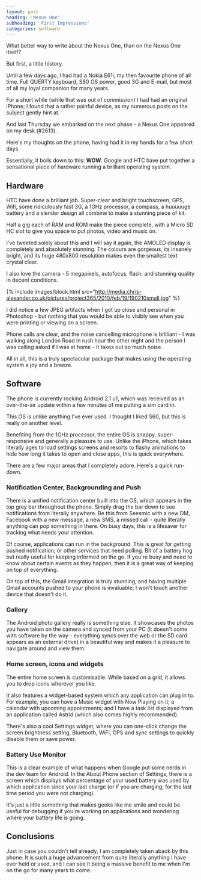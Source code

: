 ```yaml
---
layout: post
heading: 'Nexus One'
subheading: 'First Impressions'
categories: software
---
```


What better way to write about the Nexus One, than on the Nexus One itself?

But first, a little history.

Until a few days ago, I had had a Nokia E61i, my then favourite phone of all time. Full QUERTY keyboard, S60 OS power, good 3G and E-mail, but most of all my loyal companion for many years.

For a short while (while that was out of commission) I had had an original iPhone; I found that a rather painful device, as my numerous posts on the subject gently hint at.

And last Thursday we embarked on the next phase - a Nexus One appeared on my desk (#2613).

Here's my thoughts on the phone, having had it in my hands for a few short days.

Essentially, it boils down to this: **WOW**. Google and HTC have put together a sensational piece of hardware running a brilliant operating system.

<!-- Replace missing image from http://media.chris-alexander.co.uk/wp-content/uploads/2010/02/nexus13.jpg -->

## Hardware

HTC have done a brilliant job. Super-clear and bright touchscreen, GPS, Wifi, some ridiculously fast 3G, a 1GHz processor, a compass, a huuuuuge battery and a slender design all combine to make a stunning piece of kit.

Half a gig each of RAM and ROM make the piece complete, with a Micro SD HC slot to give you space to put photos, video and music on.

I've tweeted solely about this and I will say it again, the AMOLED display is completely and absolutely stunning. The colours are gorgeous, its insanely bright, and its huge 480x800 resolution makes even the smallest text crystal clear.

I also love the camera - 5 megapixels, autofocus, flash, and stunning quality in decent conditions.

{% include images/block.html src="http://media.chris-alexander.co.uk/pictures/project365/2010/feb/19/190210small.jpg" %}

I did notice a few JPEG artifacts when I got up close and personal in Photoshop - but nothing that you would be able to visibly see when you were printing or viewing on a screen.

<!-- Replace missing image from http://media.chris-alexander.co.uk/wp-content/uploads/2010/02/camera.jpg -->

Phone calls are clear, and the noise cancelling microphone is brilliant - I was walking along London Road in rush hour the other night and the person I was calling asked if I was at home - it takes out so much noise.

All in all, this is a truly spectacular package that makes using the operating system a joy and a breeze.

## Software

The phone is currently rocking Android 2.1 u1, which was received as an over-the-air update within a few minutes of me putting a sim card in.

This OS is unlike anything I've ever used. I thought I liked S60, but this is really on another level.

Benefiting from the 1GHz processor, the entire OS is snappy, super-responsive and generally a pleasure to use. Unlike the iPhone, which takes literally ages to load settings screens and resorts to flashy animations to hide how long it takes to open and close apps, this is quick everywhere.

There are a few major areas that I completely adore. Here's a quick run-down.

### Notification Center, Backgrounding and Push

There is a unified notification center built into the OS, which appears in the top grey bar throughout the phone. Simply drag the bar down to see notifications from literally anywhere. Be this from Seesmic with a new DM, Facebook with a new message, a new SMS, a missed call - quite literally anything can pop something in there. On busy days, this is a lifesaver for tracking what needs your attention.

Of course, applications can run in the background. This is great for getting pushed notification, or other services that need polling. Bit of a battery hog but really useful for keeping informed on the go. If you're busy and need to know about certain events as they happen, then it is a great way of keeping on top of everything.

<!-- Replace missing image from http://media.chris-alexander.co.uk/wp-content/uploads/2010/02/notifications.jpg -->

On top of this, the Gmail integration is truly stunning, and having multiple Gmail accounts pushed to your phone is invaluable; I won't touch another device that doesn't do it.

<!-- Replace missing image from http://media.chris-alexander.co.uk/wp-content/uploads/2010/02/mail.jpg -->

### Gallery

The Android photo gallery really is something else. It showcases the photos you have taken on the camera and synced from your PC (it doesn't come with software by the way - everything syncs over the web or the SD card appears as an external drive) in a beautiful way and makes it a pleasure to navigate around and view them.

<!-- Replace missing image from http://media.chris-alexander.co.uk/wp-content/uploads/2010/02/gallery1.jpg -->

<!-- Replace missing image from http://media.chris-alexander.co.uk/wp-content/uploads/2010/02/gallery2.jpg -->

<!-- Replace missing image from http://media.chris-alexander.co.uk/wp-content/uploads/2010/02/gallery3.jpg -->

### Home screen, icons and widgets

The entire home screen is customisable. While based on a grid, it allows you to drop icons wherever you like.

It also features a widget-based system which any application can plug in to. For example, you can have a Music widget with Now Playing on it; a calendar with upcoming appointments; and I have a task list displayed from an application called Astrid (which also comes highly recommended).

There's also a cool Settings widget, where you can one-click change the screen brightness setting, Bluetooth, WiFi, GPS and sync settings to quickly disable them or save power.

<!-- Replace missing image from http://media.chris-alexander.co.uk/wp-content/uploads/2010/02/home1.jpg -->

<!-- Replace missing image from http://media.chris-alexander.co.uk/wp-content/uploads/2010/02/home2.jpg -->

<!-- Replace missing image from http://media.chris-alexander.co.uk/wp-content/uploads/2010/02/home3.jpg -->

### Battery Use Monitor

This is a clear example of what happens when Google put some nerds in the dev team for Android. In the About Phone section of Settings, there is a screen which displays what percentage of your used battery was used by which application since your last charge (or if you are charging, for the last time period you were not charging).

It's just a little something that makes geeks like me smile and could be useful for debugging if you're working on applications and wondering where your battery life is going.

<!-- Replace missing image from http://media.chris-alexander.co.uk/wp-content/uploads/2010/02/battery.jpg -->

## Conclusions

Just in case you couldn't tell already, I am completely taken aback by this phone. It is such a huge advancement from quite literally anything I have ever held or used, and I can see it being a massive benefit to me when I'm on the go for many years to come.
